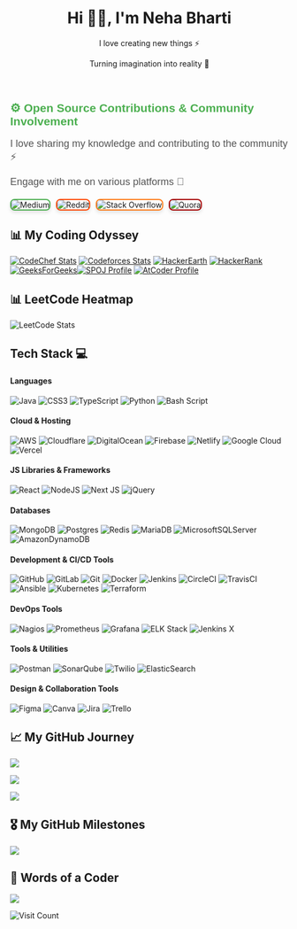 <h1 align="center"> Hi 👋🏻, I'm Neha Bharti </br> 
</h1>
<p align="center">I love creating new things ⚡</p>
<p align="center">Turning imagination into reality 🚀</p> 
<p align="center">
 <a href="#" target="_blank"><img alt="" src="https://img.shields.io/badge/Portfolio-000?logo=vercel&logoColor=yellow&style=for-the-badge" style="vertical-align:center" /></a>
<a href="https://x.com/neet_neha" target="_blank"><img alt="" src="https://img.shields.io/badge/Twitter-000?logo=X&logoColor=ffffff&style=for-the-badge" style="vertical-align:center" /></a>
<a href="https://www.linkedin.com/in/bharti24/" target="_blank"><img alt="" src="https://img.shields.io/badge/LinkedIn-000?logo=linkedin&logoColor=0A66C2&style=for-the-badge" style="vertical-align:center" /></a></p> 


<h2 align="left" style="font-family: 'Arial', sans-serif; color: #4CAF50;"> ⚙️ Open Source Contributions & Community Involvement</h2>
<p align="left" style="font-size: 18px; font-family: 'Arial', sans-serif; color: #555;">I love sharing my knowledge and contributing to the community ⚡</p>
<p align="left" style="font-size: 18px; font-family: 'Arial', sans-serif; color: #555;">Engage with me on various platforms 🚀</p>

<div align="left" style="display: flex; gap: 10px; margin-top: 20px;">
  <a href="https://medium.com/@neetneha116" target="_blank" style="text-decoration: none;">
    <img alt="Medium" src="https://img.shields.io/badge/Medium-12100E?logo=medium&logoColor=white" style="border-radius: 8px; border: 2px solid #4CAF50; box-shadow: 0 4px 6px rgba(0, 0, 0, 0.1); transition: all 0.3s ease-in-out;" />
  </a>
  <a href="https://reddit.com/user/Immediate-Minute6287/" target="_blank" style="text-decoration: none;">
    <img alt="Reddit" src="https://img.shields.io/badge/Reddit-%23FF4500.svg?logo=Reddit&logoColor=white" style="border-radius: 8px; border: 2px solid #FF4500; box-shadow: 0 4px 6px rgba(0, 0, 0, 0.1); transition: all 0.3s ease-in-out;" />
  </a>
  <a href="https://stackoverflow.com/users/15405780/root?tab=profile" target="_blank" style="text-decoration: none;">
    <img alt="Stack Overflow" src="https://img.shields.io/badge/-Stackoverflow-FE7A16?logo=stack-overflow&logoColor=white" style="border-radius: 8px; border: 2px solid #FE7A16; box-shadow: 0 4px 6px rgba(0, 0, 0, 0.1); transition: all 0.3s ease-in-out;" />
  </a>
  <a href="https://www.quora.com/profile/Neha-Bharti-219" target="_blank" style="text-decoration: none;">
    <img alt="Quora" src="https://img.shields.io/badge/Quora-%23A50000?logo=Quora&logoColor=white" style="border-radius: 8px; border: 2px solid #A50000; box-shadow: 0 4px 6px rgba(0, 0, 0, 0.1); transition: all 0.3s ease-in-out;" />
  </a>
</div>


## 📊 My Coding Odyssey
[![CodeChef Stats](https://cp-logo.vercel.app/codechef/neha2407)](https://www.codechef.com/users/neha2407) [![Codeforces Stats](https://raw.githubusercontent.com/sudiptob2/cf-stats/main/output/rating.svg)](https://codeforces.com/profile/neetneha) [![HackerEarth](https://img.shields.io/badge/HackerEarth-Profile-323754?logo=hackerearth&logoColor=white)](https://www.hackerearth.com/@neha2671/) [![HackerRank](https://img.shields.io/badge/HackerRank-Profile-00EA64?logo=hackerrank&logoColor=white)](https://www.hackerrank.com/profile/neetneha116)  [![GeeksForGeeks](https://img.shields.io/badge/GeeksforGeeks-Profile-0F9D58?logo=geeksforgeeks&logoColor=white)](https://www.geeksforgeeks.org/user/neetneha/)[![SPOJ Profile](https://img.shields.io/badge/SPOJ-Profile-3E7B7B?logo=spoj&logoColor=white)](https://www.spoj.com/myaccount/)  [![AtCoder Profile](https://img.shields.io/badge/AtCoder-Profile-00A1D6?logo=atcoder&logoColor=white)](https://atcoder.jp/users/neetneha)

## 📊 LeetCode Heatmap
![LeetCode Stats](https://leetcard.jacoblin.cool/11911977_24?theme=dark&font=Monserrat&ext=heatmap)  


## Tech Stack 💻
#### Languages
![Java](https://img.shields.io/badge/java-%23ED8B00.svg?style=for-the-badge&logo=openjdk&logoColor=white)
![CSS3](https://img.shields.io/badge/css3-%231572B6.svg?style=for-the-badge&logo=css3&logoColor=white)
![TypeScript](https://img.shields.io/badge/typescript-%23007ACC.svg?style=for-the-badge&logo=typescript&logoColor=white)
![Python](https://img.shields.io/badge/python-3670A0?style=for-the-badge&logo=python&logoColor=ffdd54)
![Bash Script](https://img.shields.io/badge/bash_script-%23121011.svg?style=for-the-badge&logo=gnu-bash&logoColor=white)

#### Cloud & Hosting
![AWS](https://img.shields.io/badge/AWS-%23FF9900.svg?style=for-the-badge&logo=amazon-aws&logoColor=white)
![Cloudflare](https://img.shields.io/badge/Cloudflare-F38020?style=for-the-badge&logo=Cloudflare&logoColor=white)
![DigitalOcean](https://img.shields.io/badge/DigitalOcean-%230167ff.svg?style=for-the-badge&logo=digitalOcean&logoColor=white)
![Firebase](https://img.shields.io/badge/firebase-%23039BE5.svg?style=for-the-badge&logo=firebase)
![Netlify](https://img.shields.io/badge/netlify-%23000000.svg?style=for-the-badge&logo=netlify&logoColor=#00C7B7)
![Google Cloud](https://img.shields.io/badge/GoogleCloud-%234285F4.svg?style=for-the-badge&logo=google-cloud&logoColor=white)
![Vercel](https://img.shields.io/badge/vercel-%23000000.svg?style=for-the-badge&logo=vercel&logoColor=white)

#### JS Libraries & Frameworks
![React](https://img.shields.io/badge/react-%2320232a.svg?style=for-the-badge&logo=react&logoColor=%2361DAFB)
![NodeJS](https://img.shields.io/badge/node.js-6DA55F?style=for-the-badge&logo=node.js&logoColor=white)
![Next JS](https://img.shields.io/badge/Next-black?style=for-the-badge&logo=next.js&logoColor=white)
![jQuery](https://img.shields.io/badge/jquery-%230769AD.svg?style=for-the-badge&logo=jquery&logoColor=white)

#### Databases
![MongoDB](https://img.shields.io/badge/MongoDB-%234ea94b.svg?style=for-the-badge&logo=mongodb&logoColor=white)
![Postgres](https://img.shields.io/badge/postgres-%23316192.svg?style=for-the-badge&logo=postgresql&logoColor=white)
![Redis](https://img.shields.io/badge/redis-%23DD0031.svg?style=for-the-badge&logo=redis&logoColor=white)
![MariaDB](https://img.shields.io/badge/MariaDB-003545?style=for-the-badge&logo=mariadb&logoColor=white)
![MicrosoftSQLServer](https://img.shields.io/badge/Microsoft%20SQL%20Server-CC2927?style=for-the-badge&logo=microsoft%20sql%20server&logoColor=white)
![AmazonDynamoDB](https://img.shields.io/badge/Amazon%20DynamoDB-4053D6?style=for-the-badge&logo=Amazon%20DynamoDB&logoColor=white)

#### Development & CI/CD Tools
![GitHub](https://img.shields.io/badge/github-%23121011.svg?style=for-the-badge&logo=github&logoColor=white)
![GitLab](https://img.shields.io/badge/gitlab-%23181717.svg?style=for-the-badge&logo=gitlab&logoColor=white)
![Git](https://img.shields.io/badge/git-%23F05033.svg?style=for-the-badge&logo=git&logoColor=white)
![Docker](https://img.shields.io/badge/docker-%230db7ed.svg?style=for-the-badge&logo=docker&logoColor=white)
![Jenkins](https://img.shields.io/badge/jenkins-%232C5263.svg?style=for-the-badge&logo=jenkins&logoColor=white)
![CircleCI](https://img.shields.io/badge/circleci-%23161616.svg?style=for-the-badge&logo=circleci&logoColor=white)
![TravisCI](https://img.shields.io/badge/travis%20ci-%232B2F33.svg?style=for-the-badge&logo=travis&logoColor=white)
![Ansible](https://img.shields.io/badge/Ansible-%231F1F1F.svg?style=for-the-badge&logo=ansible&logoColor=white)
![Kubernetes](https://img.shields.io/badge/kubernetes-%23326ce5.svg?style=for-the-badge&logo=kubernetes&logoColor=white)
![Terraform](https://img.shields.io/badge/terraform-%235835CC.svg?style=for-the-badge&logo=terraform&logoColor=white)

#### DevOps Tools
![Nagios](https://img.shields.io/badge/nagios-%2331433A.svg?style=for-the-badge&logo=nagios&logoColor=white)
![Prometheus](https://img.shields.io/badge/prometheus-%23E6522C.svg?style=for-the-badge&logo=prometheus&logoColor=white)
![Grafana](https://img.shields.io/badge/grafana-%23F46800.svg?style=for-the-badge&logo=grafana&logoColor=white)
![ELK Stack](https://img.shields.io/badge/ELK%20Stack-%23D54B00.svg?style=for-the-badge&logo=elasticsearch&logoColor=white)
![Jenkins X](https://img.shields.io/badge/jenkins%20x-%232C5263.svg?style=for-the-badge&logo=jenkins&logoColor=white)

#### Tools & Utilities
![Postman](https://img.shields.io/badge/Postman-FF6C37?style=for-the-badge&logo=postman&logoColor=white)
![SonarQube](https://img.shields.io/badge/SonarQube-black?style=for-the-badge&logo=sonarqube&logoColor=4E9BCD)
![Twilio](https://img.shields.io/badge/Twilio-F22F46?style=for-the-badge&logo=Twilio&logoColor=white)
![ElasticSearch](https://img.shields.io/badge/-ElasticSearch-005571?style=for-the-badge&logo=elasticsearch)

#### Design & Collaboration Tools
![Figma](https://img.shields.io/badge/figma-%23F24E1E.svg?style=for-the-badge&logo=figma&logoColor=white)
![Canva](https://img.shields.io/badge/Canva-%2300C4CC.svg?style=for-the-badge&logo=Canva&logoColor=white)
![Jira](https://img.shields.io/badge/jira-%230A0FFF.svg?style=for-the-badge&logo=jira&logoColor=white)
![Trello](https://img.shields.io/badge/Trello-%23026AA7.svg?style=for-the-badge&logo=Trello&logoColor=white)


## 📈 My GitHub Journey

![](https://github-readme-streak-stats.herokuapp.com/?user=neha-dev-dot&theme=radical&hide_border=false)

![](https://github-readme-stats.vercel.app/api?username=neha-dev-dot&theme=radical&hide_border=false&include_all_commits=true&count_private=true&cache_seconds=600) 

![](https://github-readme-stats.vercel.app/api/top-langs/?username=neha-dev-dot&theme=radical&hide_border=false&layout=compact&cache_seconds=1800)



## 🎖️ My GitHub Milestones
![](https://github-profile-trophy.vercel.app/?username=neha-dev-dot&theme=radical&no-frame=false&no-bg=false&margin-w=4)


## 📜 Words of a Coder
![](https://quotes-github-readme.vercel.app/api?type=horizontal&theme=tokyonight)


<img src="https://visitcount.itsvg.in/api?id=neha-dev-dot&icon=4&color=8" alt="Visit Count" />


<!-- Proudly created with GPRM ( https://gprm.itsvg.in ) -->
